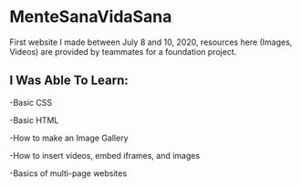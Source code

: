 # MenteSanaVidaSana
First website I made between July 8 and 10, 2020, resources here (Images, Videos) are provided by teammates for a foundation project.
## I Was Able To Learn:

-Basic CSS




-Basic HTML




-How to make an Image Gallery




-How to insert videos, embed iframes, and images




-Basics of multi-page websites
